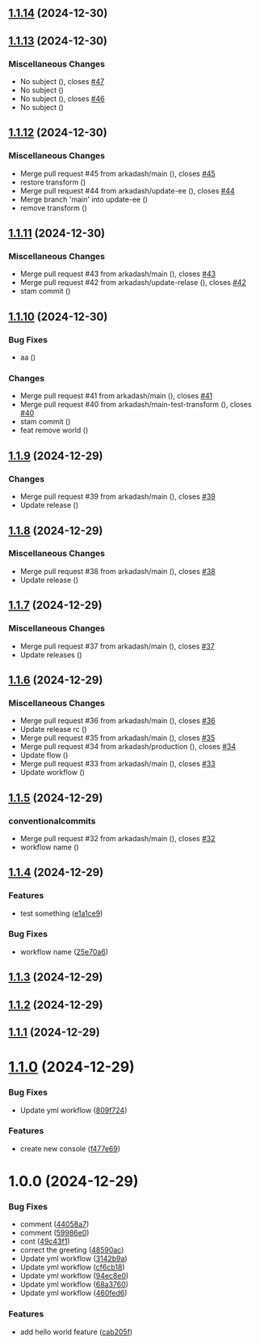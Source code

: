 ## [1.1.14](https://github.com/arkadash/test-semantic-release/compare/v1.1.13...v1.1.14) (2024-12-30)

## [1.1.13](https://github.com/arkadash/test-semantic-release/compare/v1.1.12...v1.1.13) (2024-12-30)


### Miscellaneous Changes

* No subject ([](https://github.com/arkadash/test-semantic-release/commit/4df2dc1)), closes [#47](https://github.com/arkadash/test-semantic-release/issues/47)
* No subject ([](https://github.com/arkadash/test-semantic-release/commit/f23be81))
* No subject ([](https://github.com/arkadash/test-semantic-release/commit/e0f3987)), closes [#46](https://github.com/arkadash/test-semantic-release/issues/46)
* No subject ([](https://github.com/arkadash/test-semantic-release/commit/f108a5d))

## [1.1.12](https://github.com/arkadash/test-semantic-release/compare/v1.1.11...v1.1.12) (2024-12-30)


### Miscellaneous Changes

* Merge pull request #45 from arkadash/main ([](https://github.com/arkadash/test-semantic-release/commit/2c61148)), closes [#45](https://github.com/arkadash/test-semantic-release/issues/45)
* restore transform ([](https://github.com/arkadash/test-semantic-release/commit/bec08e0))
* Merge pull request #44 from arkadash/update-ee ([](https://github.com/arkadash/test-semantic-release/commit/5150d58)), closes [#44](https://github.com/arkadash/test-semantic-release/issues/44)
* Merge branch 'main' into update-ee ([](https://github.com/arkadash/test-semantic-release/commit/125ff22))
* remove transform ([](https://github.com/arkadash/test-semantic-release/commit/ac90f9b))

## [1.1.11](https://github.com/arkadash/test-semantic-release/compare/v1.1.10...v1.1.11) (2024-12-30)


### Miscellaneous Changes

* Merge pull request #43 from arkadash/main ([](https://github.com/arkadash/test-semantic-release/commit/9cdc9ac)), closes [#43](https://github.com/arkadash/test-semantic-release/issues/43)
* Merge pull request #42 from arkadash/update-relase ([](https://github.com/arkadash/test-semantic-release/commit/6c50cd1)), closes [#42](https://github.com/arkadash/test-semantic-release/issues/42)
* stam commit ([](https://github.com/arkadash/test-semantic-release/commit/24c7ab4))

## [1.1.10](https://github.com/arkadash/test-semantic-release/compare/v1.1.9...v1.1.10) (2024-12-30)


### Bug Fixes

* aa ([](https://github.com/arkadash/test-semantic-release/commit/2469e9f))


### Changes

* Merge pull request #41 from arkadash/main ([](https://github.com/arkadash/test-semantic-release/commit/f852846)), closes [#41](https://github.com/arkadash/test-semantic-release/issues/41)
* Merge pull request #40 from arkadash/main-test-transform ([](https://github.com/arkadash/test-semantic-release/commit/f629d79)), closes [#40](https://github.com/arkadash/test-semantic-release/issues/40)
* stam commit ([](https://github.com/arkadash/test-semantic-release/commit/99ed3ba))
* feat remove world ([](https://github.com/arkadash/test-semantic-release/commit/55d2e4b))

## [1.1.9](https://github.com/arkadash/test-semantic-release/compare/v1.1.8...v1.1.9) (2024-12-29)


### Changes

* Merge pull request #39 from arkadash/main ([](https://github.com/arkadash/test-semantic-release/commit/6096a92)), closes [#39](https://github.com/arkadash/test-semantic-release/issues/39)
* Update release ([](https://github.com/arkadash/test-semantic-release/commit/8a8fdb2))

## [1.1.8](https://github.com/arkadash/test-semantic-release/compare/v1.1.7...v1.1.8) (2024-12-29)


### Miscellaneous Changes

* Merge pull request #38 from arkadash/main ([](https://github.com/arkadash/test-semantic-release/commit/b859d86)), closes [#38](https://github.com/arkadash/test-semantic-release/issues/38)
* Update release ([](https://github.com/arkadash/test-semantic-release/commit/2db1d37))

## [1.1.7](https://github.com/arkadash/test-semantic-release/compare/v1.1.6...v1.1.7) (2024-12-29)


### Miscellaneous Changes

* Merge pull request #37 from arkadash/main ([](https://github.com/arkadash/test-semantic-release/commit/bfee8b8)), closes [#37](https://github.com/arkadash/test-semantic-release/issues/37)
* Update releases ([](https://github.com/arkadash/test-semantic-release/commit/88881c8))

## [1.1.6](https://github.com/arkadash/test-semantic-release/compare/v1.1.5...v1.1.6) (2024-12-29)


### Miscellaneous Changes

* Merge pull request #36 from arkadash/main ([](https://github.com/arkadash/test-semantic-release/commit/d18692d)), closes [#36](https://github.com/arkadash/test-semantic-release/issues/36)
* Update release rc ([](https://github.com/arkadash/test-semantic-release/commit/80d652d))
* Merge pull request #35 from arkadash/main ([](https://github.com/arkadash/test-semantic-release/commit/6a51948)), closes [#35](https://github.com/arkadash/test-semantic-release/issues/35)
* Merge pull request #34 from arkadash/production ([](https://github.com/arkadash/test-semantic-release/commit/24350dd)), closes [#34](https://github.com/arkadash/test-semantic-release/issues/34)
* Update flow ([](https://github.com/arkadash/test-semantic-release/commit/09dc221))
* Merge pull request #33 from arkadash/main ([](https://github.com/arkadash/test-semantic-release/commit/e355e8f)), closes [#33](https://github.com/arkadash/test-semantic-release/issues/33)
* Update workflow ([](https://github.com/arkadash/test-semantic-release/commit/a2336a1))

## [1.1.5](https://github.com/arkadash/test-semantic-release/compare/v1.1.4...v1.1.5) (2024-12-29)


### conventionalcommits

* Merge pull request #32 from arkadash/main ([](https://github.com/arkadash/test-semantic-release/commit/3a5da93)), closes [#32](https://github.com/arkadash/test-semantic-release/issues/32)
* workflow name ([](https://github.com/arkadash/test-semantic-release/commit/9afc6a6))

## [1.1.4](https://github.com/arkadash/test-semantic-release/compare/v1.1.3...v1.1.4) (2024-12-29)


### Features

* test something ([e1a1ce9](https://github.com/arkadash/test-semantic-release/commit/e1a1ce922de5d6445372a14940acc96a5af42c1b))


### Bug Fixes

* workflow name ([25e70a6](https://github.com/arkadash/test-semantic-release/commit/25e70a6d2338450168de65c57a7a415d8a0daac0))

## [1.1.3](https://github.com/arkadash/test-semantic-release/compare/v1.1.2...v1.1.3) (2024-12-29)

## [1.1.2](https://github.com/arkadash/test-semantic-release/compare/v1.1.1...v1.1.2) (2024-12-29)

## [1.1.1](https://github.com/arkadash/test-semantic-release/compare/v1.1.0...v1.1.1) (2024-12-29)

# [1.1.0](https://github.com/arkadash/test-semantic-release/compare/v1.0.0...v1.1.0) (2024-12-29)


### Bug Fixes

* Update yml workflow ([809f724](https://github.com/arkadash/test-semantic-release/commit/809f72446a024c837d2f7340885d41579941a099))


### Features

* create new console ([f477e69](https://github.com/arkadash/test-semantic-release/commit/f477e695fcc0273b4e5277d27c0f2f37f412e39a))

# 1.0.0 (2024-12-29)


### Bug Fixes

* comment ([44058a7](https://github.com/arkadash/test-semantic-release/commit/44058a70df16b4eddf0057dc1f68537e6d61ad34))
* comment ([59986e0](https://github.com/arkadash/test-semantic-release/commit/59986e0a4503b499d24dc08f4c7166effcc022d7))
* cont ([49c43f1](https://github.com/arkadash/test-semantic-release/commit/49c43f125f0c0446b9b6154d0df3fbae76fe17b9))
* correct the greeting ([48590ac](https://github.com/arkadash/test-semantic-release/commit/48590ac3e95753e972fa1a1d394b0d4e8d8bad7f))
* Update yml workflow ([3142b9a](https://github.com/arkadash/test-semantic-release/commit/3142b9a21ab58f17fd66e760906429cd17203249))
* Update yml workflow ([cf6cb18](https://github.com/arkadash/test-semantic-release/commit/cf6cb18d0ce3dfc0776d52cbf052c3d01e5e984a))
* Update yml workflow ([94ec8e0](https://github.com/arkadash/test-semantic-release/commit/94ec8e07bc8d738bcf3b09f5d5c5c46b76a55da4))
* Update yml workflow ([68a3760](https://github.com/arkadash/test-semantic-release/commit/68a37600c202561e6c6ec36489b4d746c6616dae))
* Update yml workflow ([460fed6](https://github.com/arkadash/test-semantic-release/commit/460fed6d2d44f76649706f0f5f5b673afae2216b))


### Features

* add hello world feature ([cab205f](https://github.com/arkadash/test-semantic-release/commit/cab205f71fec2e4823ae2d651eb5be4c63fe1dea))
